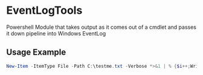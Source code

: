 # EventLogTools
Powershell Module that takes output as it comes out of a cmdlet and passes it down pipeline into Windows EventLog

## Usage Example
```powershell
New-Item -ItemType File -Path C:\testme.txt -Verbose *>&1 | % {$i++;Write-StreamToEventLog -Stream $_ -ID $i -Logname 'Application' -Source 'NewItemCmd'}
```